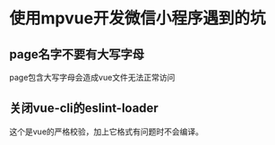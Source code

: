 # 使用mpvue开发微信小程序遇到的坑
## page名字不要有大写字母
page包含大写字母会造成vue文件无法正常访问

## 关闭vue-cli的eslint-loader
这个是vue的严格校验，加上它格式有问题时不会编译。

